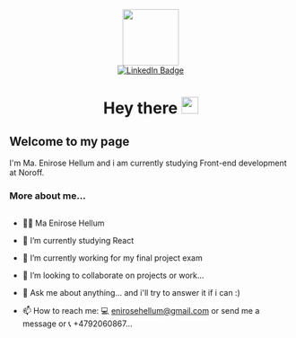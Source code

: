 <div id="header" align="center">
  <img src="https://media.giphy.com/media/WUlplcMpOCEmTGBtBW/giphy.gif" width="100">
</div>
<div id="badges" align="center">
  <a href="https://www.linkedin.com/in/maria-enirose-hellum-1b47bb1b5/">
    <img src="https://img.shields.io/badge/LinkedIn-blue?style=for-the-badge&logo=linkedin&logoColor=white" alt="LinkedIn Badge"/>
  </a>
</div>
<h1 align="center">
  Hey there
  <img src="https://media.giphy.com/media/hvRJCLFzcasrR4ia7z/giphy.gif" width="30px"/>
</h1>

## Welcome to my page
I'm Ma. Enirose Hellum and i am currently studying Front-end development at Noroff.


### More about me...
<div id="badges" align="left">
  <img src="https://komarev.com/ghpvc/?username=enirose&style=flat-square&color=blue" alt=""/>
</div>

- :woman_technologist: Ma Enirose Hellum 

- 🔭 I’m currently studying React
- 🌱 I’m currently working for my final project exam
- 👯 I’m looking to collaborate on projects or work...
- 💬 Ask me about anything... and i'll try to answer it if i can :)
- 📫 How to reach me: :computer: enirosehellum@gmail.com or send me a message or :telephone_receiver: +4792060867...

